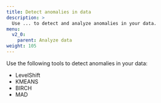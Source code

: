 ```yaml
---
title: Detect anomalies in data
description: >
  Use ... to detect and analyze anomalies in your data.
menu:
  v2_0:
    parent: Analyze data
weight: 105
---
```


Use the following tools to detect anomalies in your data:

- LevelShift
- KMEANS
- BIRCH
- MAD